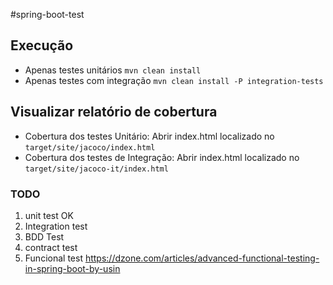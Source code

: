 #spring-boot-test

## Execução
- Apenas testes unitários ``mvn clean install``  
- Apenas testes com integração ``mvn clean install -P integration-tests``  
 
## Visualizar relatório de cobertura
- Cobertura dos testes Unitário: Abrir index.html localizado no ``target/site/jacoco/index.html``
- Cobertura dos testes de Integração: Abrir index.html localizado no ``target/site/jacoco-it/index.html``
 
### TODO
1. unit test OK
2. Integration test
3. BDD Test
4. contract test
5. Funcional test
    https://dzone.com/articles/advanced-functional-testing-in-spring-boot-by-usin